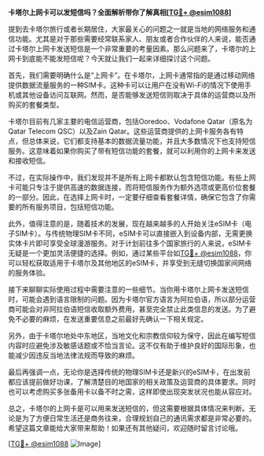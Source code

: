**卡塔尔上网卡可以发短信吗？全面解析带你了解真相[[TG💪+ @esim1088](https://t.me/s/esim1088)]**

提到去卡塔尔旅行或者长期居住，大家最关心的问题之一就是当地的网络服务和通信功能。尤其是对于那些需要经常联系家人、朋友或者合作伙伴的人来说，能否通过卡塔尔上网卡发送短信是一个非常重要的考量因素。那么问题来了，卡塔尔的上网卡到底能不能发短信呢？今天就让我们一起来详细探讨这个问题。

首先，我们需要明确什么是“上网卡”。在卡塔尔，上网卡通常指的是通过移动网络提供数据流量服务的一种SIM卡。这种卡可以让用户在没有Wi-Fi的情况下使用手机或其他设备访问互联网。然而，是否能够发送短信则取决于具体的运营商以及所购买的套餐类型。

卡塔尔目前有几家主要的电信运营商，包括Ooredoo、Vodafone Qatar（原名为Qatar Telecom QSC）以及Zain Qatar。这些运营商提供的上网卡服务各有特点，但总体来说，它们都支持基本的数据流量功能，并且大多数情况下也支持短信服务。这意味着如果你购买了带有短信功能的套餐，就可以利用你的上网卡来发送和接收短信。

不过，在实际操作中，我们发现并不是所有上网卡都默认包含短信功能。有些上网卡可能只专注于提供高速的数据连接，而将短信服务作为额外选项或更高价位套餐的一部分。因此，在选择上网卡时，一定要仔细查看套餐详情，确保它包含了你需要的所有服务项目，包括短信功能。

此外，值得注意的是，随着技术的发展，现在越来越多的人开始关注eSIM卡（电子SIM卡）。与传统物理SIM卡不同，eSIM卡可以直接嵌入到设备内部，无需更换实体卡片即可享受全球漫游服务。对于计划前往多个国家旅行的人来说，eSIM卡无疑是一个更加灵活便捷的选择。例如，通过某些平台如[TG💪+ @esim1088](https://t.me/s/esim1088)，你可以轻松获取适用于卡塔尔及其他地区的eSIM卡，并享受到无缝切换国家间网络的服务体验。

接下来聊聊实际使用过程中需要注意的一些细节。当你用卡塔尔上网卡发送短信时，可能会遇到语言限制的问题。因为卡塔尔官方语言为阿拉伯语，所以部分运营商可能会对非阿拉伯语短信收取额外费用，甚至完全禁止此类信息的发送。为了避免不必要的麻烦，在发送重要信息之前最好先确认一下相关规定。

另外，由于卡塔尔地处中东地区，当地文化和宗教信仰较为保守，因此在编写短信内容时应避免涉及敏感话题或不恰当言论。这不仅有助于维护良好的国际形象，也能减少因违反当地法律法规而导致的麻烦。

最后再强调一点，无论你是选择传统的物理SIM卡还是新兴的eSIM卡，在出发前都应该提前做好功课，了解清楚目的地国家的相关政策及运营商的具体要求。同时也可以考虑购买多张备用卡以备不时之需，这样即使出现突发状况也能从容应对。

总之，卡塔尔的上网卡是可以用来发送短信的，但这需要根据具体情况来判断。无论是为了方便日常生活还是商务往来，合理规划自己的通讯需求都是非常必要的。希望这篇文章能给大家带来帮助！如果还有其他疑问，欢迎随时留言讨论哦。

[[TG💪+ @esim1088](https://t.me/s/esim1088) ![Image](https://i.postimg.cc/4NQfJmqS/Snipaste-2025-05-13-00-14-12.png)]